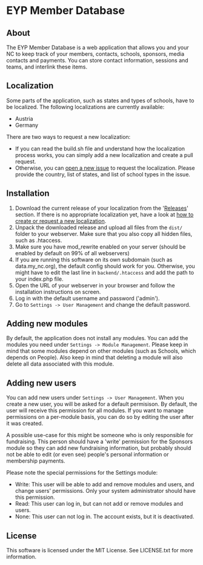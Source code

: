 # EYP Member Database

## About

The EYP Member Database is a web application that allows you and your NC to keep track of your members, contacts, schools, sponsors, media contacts and payments. You can store contact information, sessions and teams, and interlink these items.

## Localization

Some parts of the application, such as states and types of schools, have to be localized. The following localizations are currently available:

- Austria
- Germany

There are two ways to request a new localization:

- If you can read the build.sh file and understand how the localization process works, you can simply add a new localization and create a pull request.
- Otherwise, you can [open a new issue](https://github.com/eyp-developers/eyp-member-database/issues) to request the localization. Please provide the country, list of states, and list of school types in the issue.

## Installation

1. Download the current release of your localization from the '[Releases](https://github.com/eyp-developers/eyp-member-database/releases)' section. If there is no appropriate localization yet, have a look at [how to create or request a new localization](#Localization).
2. Unpack the downloaded release and upload all files from the `dist/` folder to your webserver. Make sure that you also copy all hidden files, such as .htaccess.
3. Make sure you have mod_rewrite enabled on your server (should be enabled by default on 99% of all webservers)
4. If you are running this software on its own subdomain (such as data.my_nc.org), the default config should work for you. Otherwise, you might have to edit the last line in `backend/.htaccess` and add the path to your index.php file.
5. Open the URL of your webserver in your browser and follow the installation instructions on screen.
6. Log in with the default username and password ('admin').
7. Go to `Settings -> User Management` and change the default password.

## Adding new modules

By default, the application does not install any modules. You can add the modules you need under `Settings -> Module Management`. Please keep in mind that some modules depend on other modules (such as Schools, which depends on People). Also keep in mind that deleting a module will also delete all data associated with this module.

## Adding new users

You can add new users under `Settings -> User Management`. When you create a new user, you will be asked for a default permisison. By default, the user will receive this permission for all modules. If you want to manage permissions on a per-module basis, you can do so by editing the user after it was created.

A possible use-case for this might be someone who is only responsible for fundraising. This person should have a 'write' permission for the Sponsors module so they can add new fundraising information, but probably should not be able to edit (or even see) people's personal information or membership payments.

Please note the special permissions for the Settings module:

- Write: This user will be able to add and remove modules and users, and change users' permissions. Only your system administrator should have this permission.
- Read: This user can log in, but can not add or remove modules and users.
- None: This user can not log in. The account exists, but it is deactivated.

## License

This software is licensed under the MIT License. See LICENSE.txt for more information.